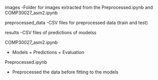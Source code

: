 images
-Folder for images extracted from the Preprocessed.ipynb and COMP30027_asm2.ipynb

preprocessed_data
-CSV files for preprocessed data (train and test)

results
-CSV files of predictions of modelss

COMP30027_asm2.ipynb
- Models + Predictions + Evaluation

Preprocessed.ipynb
- Preprocessed the data before fitting to the models


